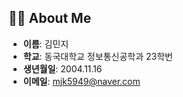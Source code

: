 ## 👩‍💻 About Me

- **이름**: 김민지  
- **학교**: 동국대학교 정보통신공학과 23학번  
- **생년월일**: 2004.11.16  
- **이메일**: mjk5949@naver.com  

<!--
---

## 📊 My GitHub Stats

<p align="center">
  <a href="https://github.com/mnjese">
    <img src="https://github-readme-stats.vercel.app/api?username=mnjese&hide_title=true&show_icons=true&disable_animations=true&theme=radical" alt="mnjese's GitHub Stats" />
  </a>
</p>

-->

<!--
## Tech Stacks

### Frontend  
<a href="#"><img src="https://img.shields.io/badge/React-20232a?logo=react&logoColor=61DAFB" height="22" /></a>
<a href="#"><img src="https://img.shields.io/badge/JavaScript-F7DF1E?logo=javascript&logoColor=black" height="22" /></a>
<a href="#"><img src="https://img.shields.io/badge/TypeScript-3178C6?logo=typescript&logoColor=white" height="22" /></a>
<a href="#"><img src="https://img.shields.io/badge/HTML5-E34F26?logo=html5&logoColor=white" height="22" /></a>
<a href="#"><img src="https://img.shields.io/badge/CSS3-1572B6?logo=css3&logoColor=white" height="22" /></a>

### Backend  
<a href="#"><img src="https://img.shields.io/badge/Node.js-339933?logo=node.js&logoColor=white" height="22" /></a>
<a href="#"><img src="https://img.shields.io/badge/Express.js-404D59?logo=express&logoColor=white" height="22" /></a>
<a href="#"><img src="https://img.shields.io/badge/Java-ED8B00?logo=openjdk&logoColor=white" height="22" /></a>
<a href="#"><img src="https://img.shields.io/badge/SpringBoot-6DB33F?logo=spring&logoColor=white" height="22" /></a>
<a href="#"><img src="https://img.shields.io/badge/MySQL-4479A1?logo=mysql&logoColor=white" height="22" /></a>
<a href="#"><img src="https://img.shields.io/badge/MongoDB-4EA94B?logo=mongodb&logoColor=white" height="22" /></a>

### Algorithm & AI  
<a href="#"><img src="https://img.shields.io/badge/Python-3776AB?logo=python&logoColor=ffdd54" height="22" /></a>
<a href="#"><img src="https://img.shields.io/badge/Pandas-150458?logo=pandas&logoColor=white" height="22" /></a>
<a href="#"><img src="https://img.shields.io/badge/NumPy-013243?logo=numpy&logoColor=white" height="22" /></a>

### DevOps  
<a href="#"><img src="https://img.shields.io/badge/AWS-232F3E?logo=amazonaws&logoColor=white" height="22" /></a>
<a href="#"><img src="https://img.shields.io/badge/Google%20Cloud-4285F4?logo=googlecloud&logoColor=white" height="22" /></a>
<a href="#"><img src="https://img.shields.io/badge/GitHub%20Actions-2088FF?logo=githubactions&logoColor=white" height="22" /></a>
<a href="#"><img src="https://img.shields.io/badge/Docker-2496ED?logo=docker&logoColor=white" height="22" /></a>
-->
